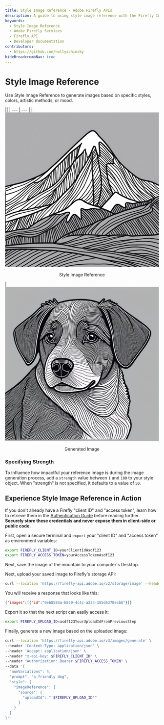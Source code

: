 ```yaml
---
title: Style Image Reference - Adobe Firefly APIs
description: A guide to using style image reference with the Firefly Image Model APIs.
keywords:
  - Style Image Reference
  - Adobe Firefly Services
  - Firefly API
  - Developer documentation
contributors:
  - https://github.com/hollyschinsky
hideBreadcrumbNav: true
---
```


# Style Image Reference

Use Style Image Reference to generate images based on specific styles, colors, artistic methods, or mood.

||
| --- | --- |
| ![mountain](../../images/style-image-reference-mountain.jpeg) <p style="text-align:center">Style Image Reference</p> | ![dog](../../images/style-image-reference-dog.jpeg) <p style="text-align:center">Generated Image</p>

### Specifying Strength

To influence how impactful your reference image is during the image generation process, add a `strength` value between `1` and `100` to your style object. When "strength" is not specified, it defaults to a value of `50`.

## Experience Style Image Reference in Action

<InlineAlert variant="info" slots="text" />

If you don't already have a Firefly "client ID" and "access token", learn how to retrieve them in the [Authentication Guide](../authentication/index.md) before reading further. **Securely store these credentials and never expose them in client-side or public code.**

First, open a secure terminal and `export` your "client ID" and "access token" as environment variables:

```bash
export FIREFLY_CLIENT_ID=yourClientIdAsdf123
export FIREFLY_ACCESS_TOKEN=yourAccessTokenAsdf123
```

Next, save the image of the mountain to your computer's Desktop.

Next, upload your saved image to Firefly's storage API:

```bash
curl --location 'https://firefly-api.adobe.io/v2/storage/image' --header 'Content-Type: image/webp' --header 'Accept: application/json' --header "x-api-key: $FIREFLY_CLIENT_ID" --header "Authorization: Bearer $FIREFLY_ACCESS_TOKEN" --data-binary '@/Users/PLACEHOLDER_FOR_YOUR_MACHINE_USER_NAME/Desktop/style-image-reference-mountain.webp'
```

You will receive a response that looks like this:

```json
{"images":[{"id":"0eb8584a-b850-4c4c-a234-185d6378ecb6"}]}
```

Export it so that the next script can easily access it:

```bash
export FIREFLY_UPLOAD_ID=asdf123YourUploadIdFromPreviousStep
```

Finally, generate a new image based on the uploaded image:

```bash
curl --location 'https://firefly-api.adobe.io/v3/images/generate' \
--header 'Content-Type: application/json' \
--header 'Accept: application/json' \
--header "x-api-key: $FIREFLY_CLIENT_ID" \
--header "Authorization: Bearer $FIREFLY_ACCESS_TOKEN" \
--data '{
  "numVariations": 4,
  "prompt": "a friendly dog",
  "style": {
    "imageReference": {
      "source": {
        "uploadId": "'$FIREFLY_UPLOAD_ID'"
      }
    }
  }
}'
```
